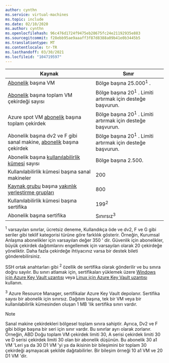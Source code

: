 ```yaml
---
author: cynthn
ms.service: virtual-machines
ms.topic: include
ms.date: 02/10/2020
ms.author: cynthn
ms.openlocfilehash: 96c476d1724f9475eb28675fc24e21192935e883
ms.sourcegitcommit: f28ebb95ae9aaaff3f87d8388a09b41e0b3445b5
ms.translationtype: MT
ms.contentlocale: tr-TR
ms.lasthandoff: 03/30/2021
ms.locfileid: "104719597"
---
```

| Kaynak | Sınır |
| --- | --- |
| [Abonelik](https://azure.microsoft.com/pricing/) başına VM |Bölge başına 25.000<sup>1</sup> . |
| [Abonelik](https://azure.microsoft.com/pricing/) başına toplam VM çekirdeği sayısı |Bölge başına 20<sup>1</sup> . Limiti artırmak için desteğe başvurun. |
| Azure spot VM [abonelik](https://azure.microsoft.com/pricing/) başına toplam çekirdek |Bölge başına 20<sup>1</sup> . Limiti artırmak için desteğe başvurun. |
| Abonelik başına dv2 ve F gibi sanal makine, [abonelik](https://azure.microsoft.com/pricing/) başına çekirdek |Bölge başına 20<sup>1</sup> . Limiti artırmak için desteğe başvurun. |
| Abonelik başına [kullanılabilirlik kümesi](../articles/virtual-machines/availability-set-overview.md) sayısı |Bölge başına 2.500. |
| Kullanılabilirlik kümesi başına sanal makineler | 200 |
| [Kaynak grubu](../articles/azure-resource-manager/management/overview.md#resource-groups) başına [yakınlık yerleştirme grupları](../articles/virtual-machines/windows/proximity-placement-groups-portal.md) | 800 |
| Kullanılabilirlik kümesi başına sertifika | 199<sup>2</sup> |
| Abonelik başına sertifika |Sınırsız<sup>3</sup> |

<sup>1</sup> varsayılan sınırlar, ücretsiz deneme, Kullandıkça öde ve dv2, F ve G gibi seriler gibi teklif kategorisi türüne göre farklılık gösterir. Örneğin, Kurumsal Anlaşma abonelikler için varsayılan değer 350 ' dir. Güvenlik için abonelikler, büyük çekirdek dağıtımlarını engellemek için varsayılan olarak 20 çekirdeğe yöneliktir. Daha fazla çekirdeğe ihtiyacınız varsa bir destek bileti gönderebilirsiniz.

SSH ortak anahtarları gibi <sup>2</sup> özellik de sertifika olarak gönderilir ve bu sınıra doğru sayılır. Bu sınırı atlamak için, sertifikaları yüklemek üzere [Windows için Azure Key Vault uzantısı](../articles/virtual-machines/extensions/key-vault-windows.md) veya [Linux için Azure Key Vault uzantısı](../articles/virtual-machines/extensions/key-vault-linux.md) kullanın.

<sup>3</sup> Azure Resource Manager, sertifikalar Azure Key Vault depolanır. Sertifika sayısı bir abonelik için sınırsız. Dağıtım başına, tek bir VM veya bir kullanılabilirlik kümesinden oluşan 1 MB 'lik sertifika sınırı vardır.

> [!NOTE]
> Sanal makine çekirdekleri bölgesel toplam sınıra sahiptir. Ayrıca, Dv2 ve F gibi bölge başına bir seri için sınır vardır. Bu sınırlar ayrı olarak zorlanır. Örneğin, ABD Doğu toplam VM çekirdek limiti 30, A serisi çekirdek limiti 30 ve D serisi çekirdek limiti 30 olan bir abonelik düşünün. Bu abonelik 30 a1 VM 'Leri ya da 30 D1 VM 'yi ya da ikisinin bir bileşimini bir toplam 30 çekirdeği aşmayacak şekilde dağıtabilirler. Bir bileşim örneği 10 a1 VM ve 20 D1 VM 'dir.
> <!-- -->
>
